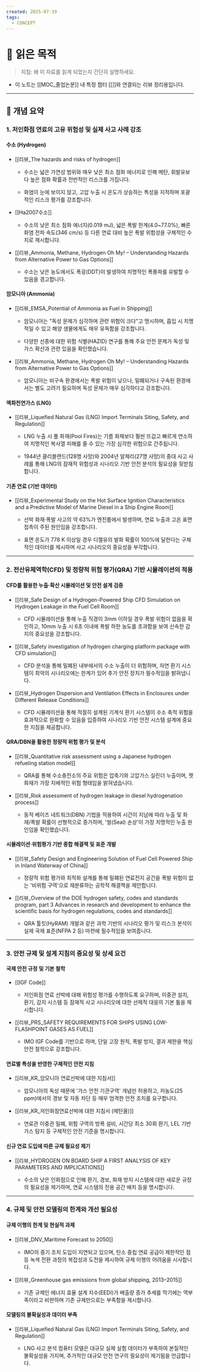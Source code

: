 ```yaml
---
created: 2025-07-19
tags:
  - CONCEPT
---
```

# 🎯 읽은 목적  
> 지침: 왜 이 자료를 읽게 되었는지 간단히 설명하세요.

- 이 노트는 [[MOC_졸업논문]] 내 특정 챕터 [[]]와 연결되는 리뷰 정리용입니다.  
---

## 🧩 개념 요약  


### 1. 저인화점 연료의 고유 위험성 및 실제 사고 사례 강조

#### 수소 (Hydrogen)

- [[리뷰_The hazards and risks of hydrogen]]
    
    - 수소는 넓은 가연성 범위와 매우 낮은 최소 점화 에너지로 인해 메탄, 휘발유보다 높은 점화 확률과 전반적인 리스크를 가집니다.
        
    - 화염이 눈에 보이지 않고, 고압 누출 시 온도가 상승하는 특성을 지적하며 포괄적인 리스크 평가를 강조합니다.
        
- [[Ha2007수소]]
    
    - 수소의 낮은 최소 점화 에너지(0.019 mJ), 넓은 폭발 한계(4.0~77.0%), 빠른 화염 전파 속도(346 cm/s) 등 다른 연료 대비 높은 폭발 위험성을 구체적인 수치로 제시합니다.
        
- [[리뷰_Ammonia, Methane, Hydrogen Oh My! – Understanding Hazards from Alternative Power to Gas Options]]
    
    - 수소는 낮은 농도에서도 폭굉(DDT)이 발생하여 치명적인 폭풍파를 유발할 수 있음을 경고합니다.
        

#### 암모니아 (Ammonia)

- [[리뷰_EMSA_Potential of Ammonia as Fuel in Shipping]]
    
    - 암모니아는 "독성 문제가 심각하며 관련 위험이 크다"고 명시하며, 흡입 시 치명적일 수 있고 해양 생물에게도 매우 유독함을 강조합니다.
        
    - 다양한 선종에 대한 위험 식별(HAZID) 연구를 통해 주요 안전 문제가 독성 및 가스 확산과 관련 있음을 확인했습니다.
        
- [[리뷰_Ammonia, Methane, Hydrogen Oh My! – Understanding Hazards from Alternative Power to Gas Options]]
    
    - 암모니아는 비구속 환경에서는 폭발 위험이 낮으나, 밀폐되거나 구속된 환경에서는 별도 고려가 필요하며 독성 문제가 매우 심각하다고 강조합니다.
        

#### 액화천연가스 (LNG)

- [[리뷰_Liquefied Natural Gas (LNG) Import Terminals Siting, Safety, and Regulation]]
    
    - LNG 누출 시 풀 화재(Pool Fires)는 기름 화재보다 훨씬 뜨겁고 빠르게 연소하여 치명적인 복사열 피해를 줄 수 있는 가장 심각한 위험으로 간주됩니다.
        
    - 1944년 클리블랜드(128명 사망)와 2004년 알제리(27명 사망)의 중대 사고 사례를 통해 LNG의 잠재적 위험성과 시나리오 기반 안전 분석의 필요성을 뒷받침합니다.
        

#### 기존 연료 (기반 데이터)

- [[리뷰_Experimental Study on the Hot Surface Ignition Characteristics and a Predictive Model of Marine Diesel in a Ship Engine Room]]
    
    - 선박 화재·폭발 사고의 약 63%가 엔진룸에서 발생하며, 연료 누출과 고온 표면 접촉이 주된 원인임을 강조합니다.
        
    - 표면 온도가 778 K 이상일 경우 디젤유의 발화 확률이 100%에 달한다는 구체적인 데이터를 제시하며 사고 시나리오의 중요성을 부각합니다.
        

---

### 2. 전산유체역학(CFD) 및 정량적 위험 평가(QRA) 기반 시뮬레이션의 적용

#### CFD를 활용한 누출·확산 시뮬레이션 및 안전 설계 검증

- [[리뷰_Safe Design of a Hydrogen-Powered Ship CFD Simulation on Hydrogen Leakage in the Fuel Cell Room]]
    
    - CFD 시뮬레이션을 통해 누출 직경이 3mm 이하일 경우 폭발 위험이 없음을 확인하고, 10mm 누출 시 6초 이내에 폭발 하한 농도를 초과함을 보여 신속한 감지의 중요성을 강조합니다.
        
- [[리뷰_Safety investigation of hydrogen charging platform package with CFD simulation]]
    
    - CFD 분석을 통해 밀폐된 내부에서의 수소 누출이 더 위험하며, 자연 환기 시스템이 최악의 시나리오에는 한계가 있어 추가 안전 장치가 필수적임을 밝혀냅니다.
        
- [[리뷰_Hydrogen Dispersion and Ventilation Effects in Enclosures under Different Release Conditions]]
    
    - CFD 시뮬레이션을 통해 적절히 설계된 기계식 환기 시스템이 수소 축적 위험을 효과적으로 완화할 수 있음을 입증하여 시나리오 기반 안전 시스템 설계에 중요한 지침을 제공합니다.
        

#### QRA/DBN을 활용한 정량적 위험 평가 및 분석

- [[리뷰_Quantitative risk assessment using a Japanese hydrogen refueling station model]]
    
    - QRA를 통해 수소충전소의 주요 위험은 압축기와 고압가스 실린더 누출이며, 젯 화재가 가장 지배적인 위험 형태임을 밝혀냈습니다.
        
- [[리뷰_Risk assessment of hydrogen leakage in diesel hydrogenation process]]
    
    - 동적 베이즈 네트워크(DBN) 기법을 적용하여 시간이 지남에 따라 누출 및 화재/폭발 확률이 선형적으로 증가하며, '씰(Seal) 손상'이 가장 치명적인 누출 원인임을 확인했습니다.
        

#### 시뮬레이션·위험평가 기반 종합 해결책 및 표준 개발

- [[리뷰_Safety Design and Engineering Solution of Fuel Cell Powered Ship in Inland Waterway of China]]
    
    - 정량적 위험 평가와 최적화 설계를 통해 밀폐된 연료전지 공간을 폭발 위험이 없는 '비위험 구역'으로 재분류하는 공학적 해결책을 제안합니다.
        
- [[리뷰_Overview of the DOE hydrogen safety, codes and standards program, part 3 Advances in research and development to enhance the scientific basis for hydrogen regulations, codes and standards]]
    
    - QRA 툴킷(HyRAM) 개발과 같은 과학 기반의 시나리오 평가 및 리스크 분석이 실제 국제 표준(NFPA 2 등) 마련에 필수적임을 보여줍니다.
        

---

### 3. 안전 규제 및 설계 지침의 중요성 및 상세 요건

#### 국제 안전 규정 및 기본 철학

- [[IGF Code]]
    
    - 저인화점 연료 선박에 대해 위험성 평가를 수행하도록 요구하며, 이중관 설치, 환기, 감지 시스템 등 잠재적 사고 시나리오에 대한 선제적 대응의 기본 틀을 제시합니다.
        
- [[리뷰_PRS_SAFETY REQUIREMENTS FOR SHIPS USING LOW-FLASHPOINT GASES AS FUEL]]
    
    - IMO IGF Code를 기반으로 하며, 단일 고장 원칙, 폭발 방지, 결과 제한을 핵심 안전 철학으로 강조합니다.
        

#### 연료별 특성을 반영한 구체적인 안전 지침

- [[리뷰_KR_암모니아 연료선박에 대한 지침서]]
    
    - 암모니아의 독성 때문에 '가스 안전 기관구역' 개념만 허용하고, 저농도(25 ppm)에서의 경보 및 자동 차단 등 매우 엄격한 안전 조치를 요구합니다.
        
- [[리뷰_KR_저인화점연료선박에 대한 지침서 (메탄올)]]
    
    - 연료관 이중관 밀폐, 위험 구역의 방폭 설비, 시간당 최소 30회 환기, LEL 기반 가스 탐지 등 구체적인 안전 기준을 명시합니다.
        

#### 신규 연료 도입에 따른 규제 필요성 제기

- [[리뷰_HYDROGEN ON BOARD SHIP A FIRST ANALYSIS OF KEY PARAMETERS AND IMPLICATIONS]]
    
    - 수소의 낮은 인화점으로 인해 환기, 경보, 화재 방지 시스템에 대한 새로운 규정의 필요성을 제기하며, 연료 시스템의 전용 공간 배치 등을 명시합니다.
        

---

### 4. 규제 및 안전 모델링의 한계와 개선 필요성

#### 규제 이행의 한계 및 현실적 과제

- [[리뷰_DNV_Maritime Forecast to 2050]]
    
    - IMO의 중기 조치 도입이 지연되고 있으며, 탄소 중립 연료 공급이 제한적인 점 등 녹색 전환 과정의 복잡성과 도전을 제시하여 규제 이행의 어려움을 시사합니다.
        
- [[리뷰_Greenhouse gas emissions from global shipping, 2013–2015]]
    
    - 기존 규제인 에너지 효율 설계 지수(EEDI)가 배출량 증가 추세를 막기에는 역부족이라고 비판하며 기존 규제만으로는 부족함을 제시합니다.
        

#### 모델링의 불확실성과 데이터 부족

- [[리뷰_Liquefied Natural Gas (LNG) Import Terminals Siting, Safety, and Regulation]]
    
    - LNG 사고 분석 컴퓨터 모델은 대규모 실제 실험 데이터가 부족하여 본질적인 불확실성을 가지며, 추가적인 대규모 안전 연구의 필요성이 제기됨을 언급합니다.